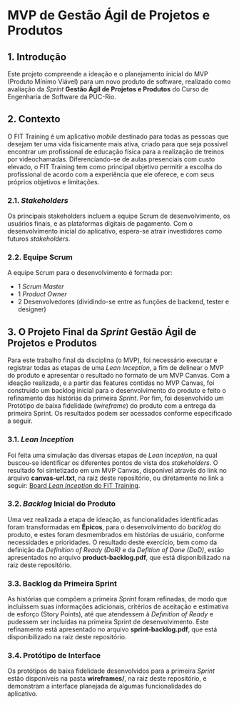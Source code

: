 # MVP de Gestão Ágil de Projetos e Produtos

## 1. Introdução

Este projeto compreende a ideação e o planejamento inicial do MVP (Produto Mínimo Viável) para um novo produto de software, realizado como avaliação da _Sprint_ **Gestão Ágil de Projetos e Produtos** do Curso de Engenharia de Software da PUC-Rio.

## 2. Contexto

O FIT Training é um aplicativo *mobile* destinado para todas as pessoas que desejam ter uma vida fisicamente mais ativa, criado para que seja possível encontrar um profissional de educação física para a realização de treinos por videochamadas. 
Diferenciando-se de aulas presenciais com custo elevado, o FIT Training tem como principal objetivo permitir a escolha do profissional de acordo com a experiência que ele oferece, e com seus próprios objetivos e limitações.

### 2.1. *Stakeholders*

Os principais stakeholders incluem a equipe Scrum de desenvolvimento, os usuários finais, e as plataformas digitais de pagamento. Com o desenvolvimento inicial do aplicativo, espera-se atrair investidores como futuros *stakeholders*. 

### 2.2. Equipe Scrum

A equipe Scrum para o desenvolvimento é formada por:
- 1 *Scrum Master*
- 1 *Product Owner*
- 2 Desenvolvedores (dividindo-se entre as funções de backend, tester e designer)

## 3. O Projeto Final da _Sprint_ **Gestão Ágil de Projetos e Produtos**
Para este trabalho final da disciplina (o MVP), foi necessário executar e registrar todas as etapas de uma *Lean Inception*, a fim de delinear o MVP do produto e apresentar o resultado no formato de um MVP Canvas. 
Com a ideação realizada, e a partir das features contidas no MVP Canvas, foi construído um backlog inicial para o desenvolvimento do produto e feito o refinamento das histórias da primeira *Sprint*. 
Por fim, foi desenvolvido um Protótipo de baixa fidelidade (*wireframe*) do produto com a entrega da primeira Sprint. Os resultados podem ser acessados conforme especificado a seguir.

### 3.1. *Lean Inception*

Foi feita uma simulação das diversas etapas de *Lean Inception*, na qual buscou-se identificar os diferentes pontos de vista dos *stakeholders*. O resultado foi sintetizado em um MVP Canvas, disponível através do link no arquivo **canvas-url.txt**, na raiz deste repositório, ou diretamente no link a seguir:
 [Board *Lean Inception* do FIT Training](https://miro.com/app/board/uXjVJCLXYR0=/?share_link_id=316303249814).

### 3.2. *Backlog* Inicial do Produto

Uma vez realizada a etapa de ideação, as funcionalidades identificadas foram transformadas em **Épicos**, para o desenvolvimento do *backlog* do produto, e estes foram desmembrados em histórias de usuário, conforme necessidades e prioridades.
O resultado deste exercício, bem como da definição da *Definition of Ready (DoR)* e da *Defition of Done (DoD)*, estão apresentados no arquivo **product-backlog.pdf**, que está disponibilizado na raiz deste repositório.

### 3.3. Backlog da Primeira Sprint

As histórias que compõem a primeira *Sprint* foram refinadas, de modo que incluíssem suas informações adicionais, critérios de aceitação e estimativa de esforço (Story Points), até que atendessem à *Definition of Ready* e pudessem ser incluídas na primeira Sprint de desenvolvimento. Este refinamento está apresentado no arquivo **sprint-backlog.pdf**, que está disponibilizado na raiz deste repositório.

### 3.4. Protótipo de Interface

Os protótipos de baixa fidelidade desenvolvidos para a primeira *Sprint* estão disponíveis na pasta **wireframes/**, na raiz deste repositório, e demonstram a interface planejada de algumas funcionalidades do aplicativo.
